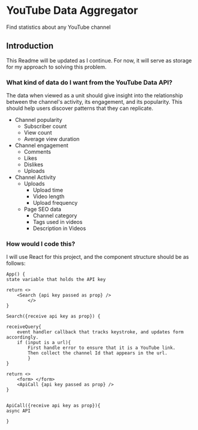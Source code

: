# YouTube Data Aggregator
Find statistics about any YouTube channel

## Introduction
This Readme will be updated as I continue. For now, it will serve as storage for my approach to solving this problem. 

### What kind of data do I want from the YouTube Data API?
The data when viewed as a unit should give insight into the relationship between the channel's activity, its engagement, and its popularity. This should help users discover patterns that they can replicate. 
- Channel popularity
    - Subscriber count
    - View count
    - Average view duration
- Channel engagement
    - Comments
    - Likes
    - Dislikes
    - Uploads
- Channel Activity
    - Uploads
        - Upload time
        - Video length
        - Upload frequency
    - Page SEO data
        - Channel category
        - Tags used in videos
        - Description in Videos
     
### How would I code this? 
I will use React for this project, and the component structure should be as follows: 
``` Pseudo
App() { 
state variable that holds the API key

return <>
    <Search {api key passed as prop} />
        </>
}

Search({receive api key as prop}) {

receiveQuery{
    event handler callback that tracks keystroke, and updates form accordingly.
    if (input is a url){
        First handle error to ensure that it is a YouTube link.
        Then collect the channel Id that appears in the url. 
        }
}

return <>
    <form> </form>
    <ApiCall {api key passed as prop} />
}


ApiCall({receive api key as prop}){
async API

}

```

  
      
